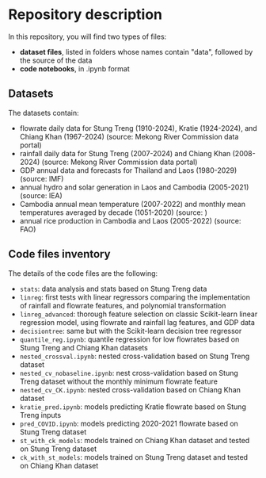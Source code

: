 # Repository description
In this repository, you will find two types of files:
- **dataset files**, listed in folders whose names contain "data", followed by the source of the data
- **code notebooks**, in .ipynb format

## Datasets
The datasets contain:
- flowrate daily data for Stung Treng (1910-2024), Kratie (1924-2024), and Chiang Khan (1967-2024) (source: Mekong River Commission data portal)
- rainfall daily data for Stung Treng (2007-2024) and Chiang Khan (2008-2024) (source: Mekong River Commission data portal)
- GDP annual data and forecasts for Thailand and Laos (1980-2029) (source: IMF)
- annual hydro and solar generation in Laos and Cambodia (2005-2021) (source: IEA)
- Cambodia annual mean temperature (2007-2022) and monthly mean temperatures averaged by decade (1051-2020) (source: )
- annual rice production in Cambodia and Laos (2005-2022) (source: FAO)

## Code files inventory

The details of the code files are the following:
- `stats`: data analysis and stats based on Stung Treng data
- `linreg`: first tests with linear regressors comparing the implementation of rainfall and flowrate features, and polynomial transformation
- `linreg_advanced`: thorough feature selection on classic Scikit-learn linear regression model, using flowrate and rainfall lag features, and GDP data
- `decisiontree`: same but with the Scikit-learn decision tree regressor
- `quantile_reg.ipynb`: quantile regression for low flowrates based on Stung Treng and Chiang Khan datasets
- `nested_crossval.ipynb`: nested cross-validation based on Stung Treng dataset
- `nested_cv_nobaseline.ipynb`: nest cross-validation based on Stung Treng dataset without the monthly minimum flowrate feature
- `nested_cv_CK.ipynb`: nested cross-validation based on Chiang Khan dataset
- `kratie_pred.ipynb`: models predicting Kratie flowrate based on Stung Treng inputs
- `pred_COVID.ipynb`: models predicting 2020-2021 flowrate based on Stung Treng dataset
- `st_with_ck_models`: models trained on Chiang Khan dataset and tested on Stung Treng dataset
- `ck_with_st_models`: models trained on Stung Treng dataset and tested on Chiang Khan dataset
